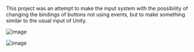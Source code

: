 This project was an attempt to make the input system with the possibility of changing the bindings of buttons not using events, but to make something similar to the usual input of Unity.

![image](https://github.com/Parmesan123/BindSystem/assets/112084581/2a2f4b5c-9aea-4d5d-915c-4d6fb44e9caf)

![image](https://github.com/Parmesan123/BindSystem/assets/112084581/19f9f717-cb88-4782-9627-f2d1d4424fcb)


